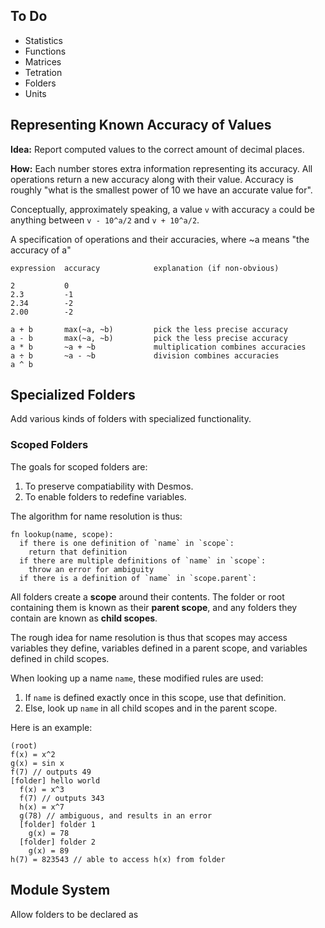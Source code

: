 ## To Do

- Statistics
- Functions
- Matrices
- Tetration
- Folders
- Units

## Representing Known Accuracy of Values

**Idea:** Report computed values to the correct amount of decimal places.

**How:** Each number stores extra information representing its accuracy. All
operations return a new accuracy along with their value. Accuracy is roughly
"what is the smallest power of 10 we have an accurate value for".

Conceptually, approximately speaking, a value `v` with accuracy `a` could be
anything between `v - 10^a/2` and `v + 10^a/2`.

A specification of operations and their accuracies, where ~a means "the accuracy
of a"

```
expression  accuracy            explanation (if non-obvious)

2           0
2.3         -1
2.34        -2
2.00        -2

a + b       max(~a, ~b)         pick the less precise accuracy
a - b       max(~a, ~b)         pick the less precise accuracy
a * b       ~a + ~b             multiplication combines accuracies
a ÷ b       ~a - ~b             division combines accuracies
a ^ b
```

## Specialized Folders

Add various kinds of folders with specialized functionality.

### Scoped Folders

The goals for scoped folders are:

1. To preserve compatiability with Desmos.
2. To enable folders to redefine variables.

The algorithm for name resolution is thus:

```
fn lookup(name, scope):
  if there is one definition of `name` in `scope`:
    return that definition
  if there are multiple definitions of `name` in `scope`:
    throw an error for ambiguity
  if there is a definition of `name` in `scope.parent`:

```

All folders create a **scope** around their contents. The folder or root
containing them is known as their **parent scope**, and any folders they contain
are known as **child scopes**.

The rough idea for name resolution is thus that scopes may access variables they
define, variables defined in a parent scope, and variables defined in child
scopes.

When looking up a name `name`, these modified rules are used:

1. If `name` is defined exactly once in this scope, use that definition.
2. Else, look up `name` in all child scopes and in the parent scope.

Here is an example:

```
(root)
f(x) = x^2
g(x) = sin x
f(7) // outputs 49
[folder] hello world
  f(x) = x^3
  f(7) // outputs 343
  h(x) = x^7
  g(78) // ambiguous, and results in an error
  [folder] folder 1
    g(x) = 78
  [folder] folder 2
    g(x) = 89
h(7) = 823543 // able to access h(x) from folder
```

## Module System

Allow folders to be declared as

